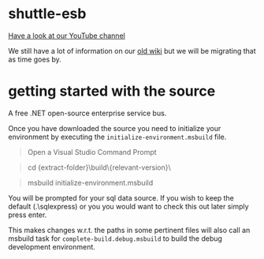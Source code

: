 shuttle-esb
===========

[Have a look at our YouTube channel](http://www.youtube.com/shuttleservicebus)

We still have a lot of information on our [old wiki](http://servicebus.co.za/) but we will be migrating that as time goes by.

getting started with the source
===============================

A free .NET open-source enterprise service bus.

Once you have downloaded the source you need to initialize your environment by executing the `initialize-environment.msbuild` file.

> Open a Visual Studio Command Prompt

> cd {extract-folder}\build\\{relevant-version}\

> msbuild initialize-environment.msbuild

You will be prompted for your sql data source.  If you wish to keep the default (.\sqlexpress) or you you would want to check this out later simply press enter.


This makes changes w.r.t. the paths in some pertinent files will also call an msbuild task for `complete-build.debug.msbuild` to build the debug development environment.

